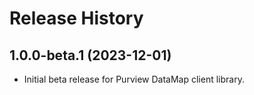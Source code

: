 # Release History

## 1.0.0-beta.1 (2023-12-01)

- Initial beta release for Purview DataMap client library.

